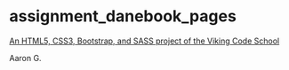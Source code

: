# assignment_danebook_pages

[An HTML5, CSS3, Bootstrap, and SASS project of the Viking Code School](http://www.vikingcodeschool.com)

Aaron G.
